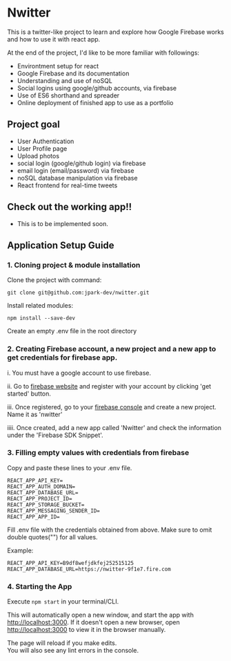 # Nwitter
This is a twitter-like project to learn and explore how Google Firebase works and how to use it with react app.

At the end of the project, I'd like to be more familiar with followings:
- Environtment setup for react
- Google Firebase and its documentation
- Understanding and use of noSQL
- Social logins using google/github accounts, via firebase
- Use of ES6 shorthand and spreader
- Online deployment of finished app to use as a portfolio

## Project goal
- User Authentication
- User Profile page
- Upload photos
- social login (google/github login) via firebase
- email login (email/password) via firebase
- noSQL database manipulation via firebase
- React frontend for real-time tweets

## Check out the working app!!
- This is to be implemented soon.

## Application Setup Guide

### 1. Cloning project & module installation

Clone the project with command:
```
git clone git@github.com:jpark-dev/nwitter.git
```

Install related modules:
```
npm install --save-dev
```

Create an empty .env file in the root directory

### 2. Creating Firebase account, a new project and a new app to get credentials for firebase app.
i. You must have a google account to use firebase.

ii. Go to [firebase website](https://firebase.google.com) and register with your account by clicking 'get started' button.

iii. Once registered, go to your [firebase console](https://console.firebase.google.com/) and create a new project. Name it as 'nwitter'

iiii. Once created, add a new app called 'Nwitter' and check the information under the 'Firebase SDK Snippet'.

### 3. Filling empty values with credentials from firebase

Copy and paste these lines to your .env file.
```
REACT_APP_API_KEY=
REACT_APP_AUTH_DOMAIN=
REACT_APP_DATABASE_URL=
REACT_APP_PROJECT_ID=
REACT_APP_STORAGE_BUCKET=
REACT_APP_MESSAGING_SENDER_ID=
REACT_APP_APP_ID=
```
Fill .env file with the credentials obtained from above.
Make sure to omit double quotes("") for all values.

Example:

```
REACT_APP_API_KEY=B9df8wefjdkfej252515125
REACT_APP_DATABASE_URL=https://nwitter-9f1e7.fire.com
```

### 4. Starting the App
Execute `npm start` in your terminal/CLI.

This will automatically open a new window, and start the app with [http://localhost:3000](http://localhost:3000).
If it doesn't open a new browser, open [http://localhost:3000](http://localhost:3000) to view it in the browser manually.

The page will reload if you make edits.<br />
You will also see any lint errors in the console.

